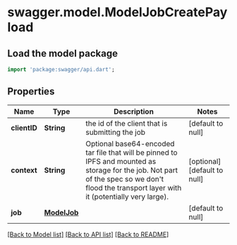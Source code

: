 # swagger.model.ModelJobCreatePayload

## Load the model package
```dart
import 'package:swagger/api.dart';
```

## Properties
Name | Type | Description | Notes
------------ | ------------- | ------------- | -------------
**clientID** | **String** | the id of the client that is submitting the job | [default to null]
**context** | **String** | Optional base64-encoded tar file that will be pinned to IPFS and mounted as storage for the job. Not part of the spec so we don&#x27;t flood the transport layer with it (potentially very large). | [optional] [default to null]
**job** | [**ModelJob**](ModelJob.md) |  | [default to null]

[[Back to Model list]](../README.md#documentation-for-models) [[Back to API list]](../README.md#documentation-for-api-endpoints) [[Back to README]](../README.md)

